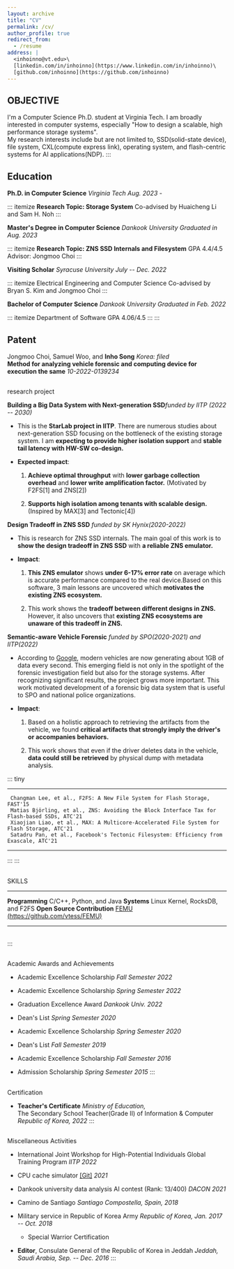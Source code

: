 ```yaml
---
layout: archive
title: "CV"
permalink: /cv/
author_profile: true
redirect_from:
  - /resume
address: |
  <inhoinno@vt.edu>\
  [linkedin.com/in/inhoinno](https://www.linkedin.com/in/inhoinno)\
  [github.com/inhoinno](https://github.com/inhoinno)
---
```


## OBJECTIVE

I'm a Computer Science Ph.D. student at Virginia Tech. I am broadly
interested in computer systems, especially \"How to design a scalable,
high performance storage systems\".\
My research interests include but are not limited to, SSD(solid-state
device), file system, CXL(compute express link), operating system, and
flash-centric systems for AI applications(NDP).
:::

## Education 
**Ph.D. in Computer Science** *Virginia Tech* *Aug. 2023 -*

::: itemize
**Research Topic: Storage System** Co-advised by Huaicheng Li and Sam H.
Noh
:::

**Master's Degree in Computer Science** *Dankook University* *Graduated
in Aug. 2023*

::: itemize
**Research Topic: ZNS SSD Internals and Filesystem** GPA 4.4/4.5
Advisor: Jongmoo Choi
:::

**Visiting Scholar** *Syracuse University* *July -- Dec. 2022*

::: itemize
Electrical Engineering and Computer Science Co-advised by Bryan S. Kim
and Jongmoo Choi
:::

**Bachelor of Computer Science** *Dankook University* *Graduated in Feb.
2022*

::: itemize
Department of Software GPA 4.06/4.5
:::
:::

## Patent

Jongmoo Choi, Samuel Woo, and **Inho Song** *Korea: filed*\
**Method for analyzing vehicle forensic and computing device for
execution the same** *10-2022-0139234*


##
research project

**Building a Big Data System with Next-generation SSD***funded by IITP
(2022 -- 2030)*

-   This is the **StarLab project in IITP**. There are numerous studies
    about next-generation SSD focusing on the bottleneck of the existing
    storage system. I am **expecting to provide higher isolation
    support** and **stable tail latency with HW-SW co-design.**

-   **Expected impact**:

    1.  **Achieve optimal throughput** with **lower garbage collection
        overhead** and **lower write amplification factor.** (Motivated
        by F2FS\[1\] and ZNS\[2\])

    2.  **Supports high isolation among tenants with scalable design.**
        (Inspired by MAX\[3\] and Tectonic\[4\])

**Design Tradeoff in ZNS SSD** *funded by SK Hynix(2020-2022)*

-   This is research for ZNS SSD internals. The main goal of this work
    is to **show the design tradeoff in ZNS SSD** with **a reliable ZNS
    emulator.**

-   **Impact**:

    1.  **This ZNS emulator** shows **under 6-17% error rate** on
        average which is accurate performance compared to the real
        device.Based on this software, 3 main lessons are uncovered
        which **motivates the existing ZNS ecosystem.**

    2.  This work shows the **tradeoff between different designs in
        ZNS.** However, it also uncovers that **existing ZNS ecosystems
        are unaware of this tradeoff in ZNS.**

**Semantic-aware Vehicle Forensic** *funded by SPO(2020-2021) and
IITP(2022)*

-   According to
    [Google](https://www.kurzweilai.net/googles-self-driving-car-gathers-nearly-1-gbsec),
    modern vehicles are now generating about 1GB of data every second.
    This emerging field is not only in the spotlight of the forensic
    investigation field but also for the storage systems. After
    recognizing significant results, the project grows more important.
    This work motivated development of a forensic big data system that
    is useful to SPO and national police organizations.

-   **Impact**:

    1.  Based on a holistic approach to retrieving the artifacts from
        the vehicle, we found **critical artifacts that strongly imply
        the driver's or accompanies behaviors.**

    2.  This work shows that even if the driver deletes data in the
        vehicle, **data could still be retrieved** by physical dump with
        metadata analysis.

::: tiny
  -- ---------------------------------------------------------------------------------------------
     Changman Lee, et al., F2FS: A New File System for Flash Storage, FAST'15
     Matias Björling, et al., ZNS: Avoiding the Block Interface Tax for Flash-based SSDs, ATC'21
     Xiaojian Liao, et al., MAX: A Multicore-Accelerated File System for Flash Storage, ATC'21
     Satadru Pan, et al., Facebook's Tectonic Filesystem: Efficiency from Exascale, ATC'21
  -- ---------------------------------------------------------------------------------------------
:::
:::

##
SKILLS

  ------------------------------ -----------------------------------------------------------------------------------------------------------------------------------
  **Programming**                C/C++, Python, and Java
  **Systems**                    Linux Kernel, RocksDB, and F2FS
  **Open Source Contribution**   [FEMU ](https://www.usenix.org/conference/fast18/presentation/li)[(https://github.com/vtess/FEMU)](https://github.com/vtess/FEMU)
  ------------------------------ -----------------------------------------------------------------------------------------------------------------------------------

\
:::

##
Academic Awards and Achievements

-   Academic Excellence Scholarship *Fall Semester 2022*

-   Academic Excellence Scholarship *Spring Semester 2022*

-   Graduation Excellence Award *Dankook Univ. 2022*

-   Dean's List *Spring Semester 2020*

-   Academic Excellence Scholarship *Spring Semester 2020*

-   Dean's List *Fall Semester 2019*

-   Academic Excellence Scholarship *Fall Semester 2016*

-   Admission Scholarship *Spring Semester 2015*
:::

##
Certification

-   **Teacher's Certificate** *Ministry of Education,*\
    The Secondary School Teacher(Grade II) of Information & Computer
    *Republic of Korea, 2022*
:::

##
Miscellaneous Activities

-   International Joint Workshop for High-Potential Individuals Global
    Training Program *IITP 2022*

-   CPU cache simulator [\[Git\]](https://github.com/inhoinno/CacheSim)
    *2021*

-   Dankook university data analysis AI contest (Rank: 13/400) *DACON
    2021*

-   Camino de Santiago *Santiago Compostella, Spain, 2018*

-   Military service in Republic of Korea Army *Republic of Korea, Jan.
    2017 -- Oct. 2018*

    -   Special Warrior Certification

-   **Editor**, Consulate General of the Republic of Korea in Jeddah
    *Jeddah, Saudi Arabia, Sep. -- Dec. 2016*
:::

<!-- 
---
layout: archive
title: "CV"
permalink: /cv/
author_profile: true
redirect_from:
  - /resume
---

{% include base_path %}

Education
======
* B.S. in GitHub, GitHub University, 2012
* M.S. in Jekyll, GitHub University, 2014
* Ph.D in Version Control Theory, GitHub University, 2018 (expected)

Work experience
======
* Summer 2015: Research Assistant
  * Github University
  * Duties included: Tagging issues
  * Supervisor: Professor Git

* Fall 2015: Research Assistant
  * Github University
  * Duties included: Merging pull requests
  * Supervisor: Professor Hub
  
Skills
======
* Skill 1
* Skill 2
  * Sub-skill 2.1
  * Sub-skill 2.2
  * Sub-skill 2.3
* Skill 3

Publications
======
  <ul>{% for post in site.publications %}
    {% include archive-single-cv.html %}
  {% endfor %}</ul>
  
Talks
======
  <ul>{% for post in site.talks %}
    {% include archive-single-talk-cv.html %}
  {% endfor %}</ul>
  
Teaching
======
  <ul>{% for post in site.teaching %}
    {% include archive-single-cv.html %}
  {% endfor %}</ul>
  
Service and leadership
======
* Currently signed in to 43 different slack teams
--> 
